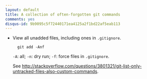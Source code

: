 ```yaml
---
layout: default
title: A collection of often-forgotten git commands
comments: yes
disqus-id: 9b9095c5f72440171ea4125a2f1bd22af5eab113
---
```


- View all unadded files, including ones in <code>.gitignore</code>.

        git add -Anf

   <code>-A</code>: all; <code>-n</code>: dry run; <code>-f</code>: force files in <code>.gitignore</code>.

   See <http://stackoverflow.com/questions/3801321/git-list-only-untracked-files-also-custom-commands>.
